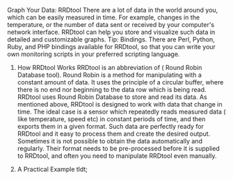 Graph Your Data: RRDtool
There are a lot of data in the world around you, which can be easily
measured in time. For example, changes in the temperature, or the number
of data sent or received by your computer's network interface. RRDtool
can help you store and visualize such data in detailed and customizable
graphs.
Tip: Bindings. There are Perl, Python, Ruby, and PHP bindings available
for RRDtool, so that you can write your own monitoring scripts in your
preferred scripting language.

1. How RRDtool Works
RRDtool is an abbreviation of ( Round Robin Database tool). Round Robin
is a method for manipulating with a constant amount of data. It uses the
principle of a circular buffer, where there is no end nor beginning to
the data row which is being read. RRDtool uses Round Robin Database to
store and read its data.
As mentioned above, RRDtool is designed to work with data that change in
time. The ideal case is a sensor which repeatedly reads measured data (
like temperature, speed etc) in constant periods of time, and then 
exports them in a given format. Such data are perfectly ready for RRDtool
and it easy to process them and create the desired output.
Sometimes it is not possible to obtain the data automatically and 
regularly. Their format needs to be pre-processed before it is supplied 
to RRDtool, and often you need to manipulate RRDtool even manually.

2. A Practical Example
  tldt;
